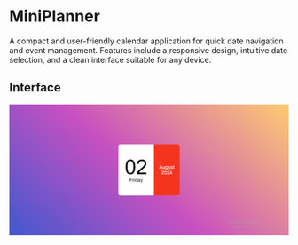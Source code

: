 # MiniPlanner
A compact and user-friendly calendar application for quick date navigation and event management. Features include a responsive design, intuitive date selection, and a clean interface suitable for any device.

## Interface

![MiniPlanner](/MiniPlanner.png)
